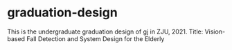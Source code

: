 # graduation-design
This is the undergraduate graduation design of gj in ZJU, 2021. Title: Vision-based Fall Detection and System Design for the Elderly
